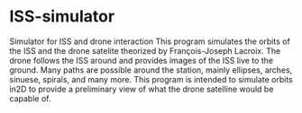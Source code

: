 # ISS-simulator
Simulator for ISS and drone interaction
This program simulates the orbits of the ISS and the drone satelite theorized by François-Joseph Lacroix. The drone follows the ISS around and provides images of the ISS live to the ground. Many paths are possible around the station, mainly ellipses, arches, sinuese, spirals, and many more. This program is intended to simulate orbits in2D to provide a preliminary view of what the drone satelline would be capable of.
